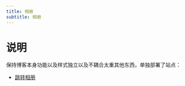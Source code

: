 ```yaml
---
title: 相册
subtitle: 相册
---
```


# 说明

保持博客本身功能以及样式独立以及不耦合太重其他东西，单独部署了站点：
- [跳转相册](https://toy.shuaxinjs.cn/album)